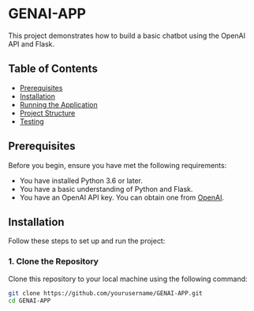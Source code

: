 # GENAI-APP

This project demonstrates how to build a basic chatbot using the OpenAI API and Flask.

## Table of Contents
- [Prerequisites](#prerequisites)
- [Installation](#installation)
- [Running the Application](#running-the-application)
- [Project Structure](#project-structure)
- [Testing](#testing)

## Prerequisites

Before you begin, ensure you have met the following requirements:
- You have installed Python 3.6 or later.
- You have a basic understanding of Python and Flask.
- You have an OpenAI API key. You can obtain one from [OpenAI](https://beta.openai.com/signup/).

## Installation

Follow these steps to set up and run the project:

### 1. Clone the Repository

Clone this repository to your local machine using the following command:

```bash
git clone https://github.com/yourusername/GENAI-APP.git
cd GENAI-APP

